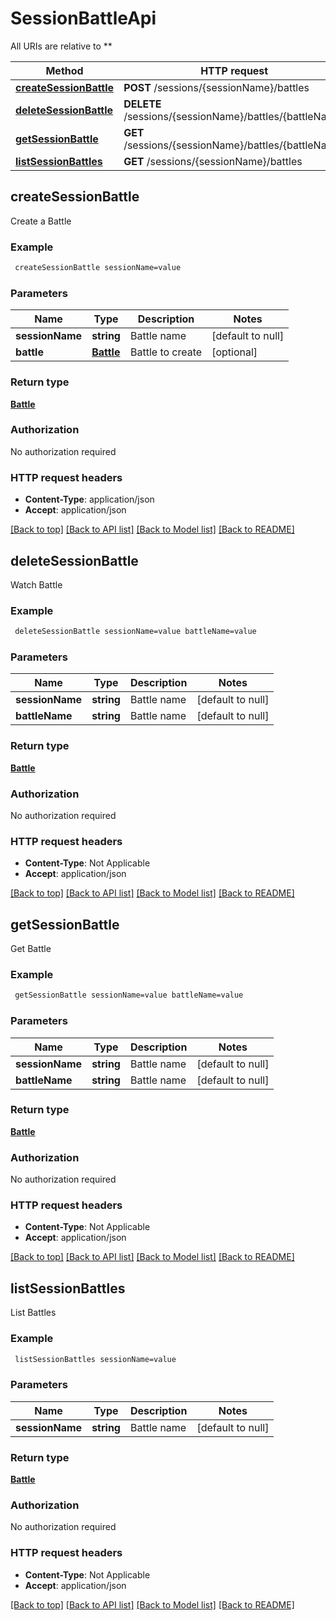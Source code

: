 # SessionBattleApi

All URIs are relative to **

Method | HTTP request | Description
------------- | ------------- | -------------
[**createSessionBattle**](SessionBattleApi.md#createSessionBattle) | **POST** /sessions/{sessionName}/battles | 
[**deleteSessionBattle**](SessionBattleApi.md#deleteSessionBattle) | **DELETE** /sessions/{sessionName}/battles/{battleName} | 
[**getSessionBattle**](SessionBattleApi.md#getSessionBattle) | **GET** /sessions/{sessionName}/battles/{battleName} | 
[**listSessionBattles**](SessionBattleApi.md#listSessionBattles) | **GET** /sessions/{sessionName}/battles | 



## createSessionBattle



Create a Battle

### Example

```bash
 createSessionBattle sessionName=value
```

### Parameters


Name | Type | Description  | Notes
------------- | ------------- | ------------- | -------------
 **sessionName** | **string** | Battle name | [default to null]
 **battle** | [**Battle**](Battle.md) | Battle to create | [optional]

### Return type

[**Battle**](Battle.md)

### Authorization

No authorization required

### HTTP request headers

- **Content-Type**: application/json
- **Accept**: application/json

[[Back to top]](#) [[Back to API list]](../README.md#documentation-for-api-endpoints) [[Back to Model list]](../README.md#documentation-for-models) [[Back to README]](../README.md)


## deleteSessionBattle



Watch Battle

### Example

```bash
 deleteSessionBattle sessionName=value battleName=value
```

### Parameters


Name | Type | Description  | Notes
------------- | ------------- | ------------- | -------------
 **sessionName** | **string** | Battle name | [default to null]
 **battleName** | **string** | Battle name | [default to null]

### Return type

[**Battle**](Battle.md)

### Authorization

No authorization required

### HTTP request headers

- **Content-Type**: Not Applicable
- **Accept**: application/json

[[Back to top]](#) [[Back to API list]](../README.md#documentation-for-api-endpoints) [[Back to Model list]](../README.md#documentation-for-models) [[Back to README]](../README.md)


## getSessionBattle



Get Battle

### Example

```bash
 getSessionBattle sessionName=value battleName=value
```

### Parameters


Name | Type | Description  | Notes
------------- | ------------- | ------------- | -------------
 **sessionName** | **string** | Battle name | [default to null]
 **battleName** | **string** | Battle name | [default to null]

### Return type

[**Battle**](Battle.md)

### Authorization

No authorization required

### HTTP request headers

- **Content-Type**: Not Applicable
- **Accept**: application/json

[[Back to top]](#) [[Back to API list]](../README.md#documentation-for-api-endpoints) [[Back to Model list]](../README.md#documentation-for-models) [[Back to README]](../README.md)


## listSessionBattles



List Battles

### Example

```bash
 listSessionBattles sessionName=value
```

### Parameters


Name | Type | Description  | Notes
------------- | ------------- | ------------- | -------------
 **sessionName** | **string** | Battle name | [default to null]

### Return type

[**Battle**](Battle.md)

### Authorization

No authorization required

### HTTP request headers

- **Content-Type**: Not Applicable
- **Accept**: application/json

[[Back to top]](#) [[Back to API list]](../README.md#documentation-for-api-endpoints) [[Back to Model list]](../README.md#documentation-for-models) [[Back to README]](../README.md)

